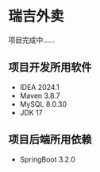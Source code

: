 # 瑞吉外卖
项目完成中……
## 项目开发所用软件
- IDEA 2024.1
- Maven 3.8.7
- MySQL 8.0.30
- JDK 17
## 项目后端所用依赖
- SpringBoot 3.2.0